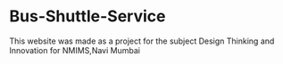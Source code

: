 # Bus-Shuttle-Service
This website was made as a project for the subject Design Thinking and Innovation for NMIMS,Navi Mumbai
